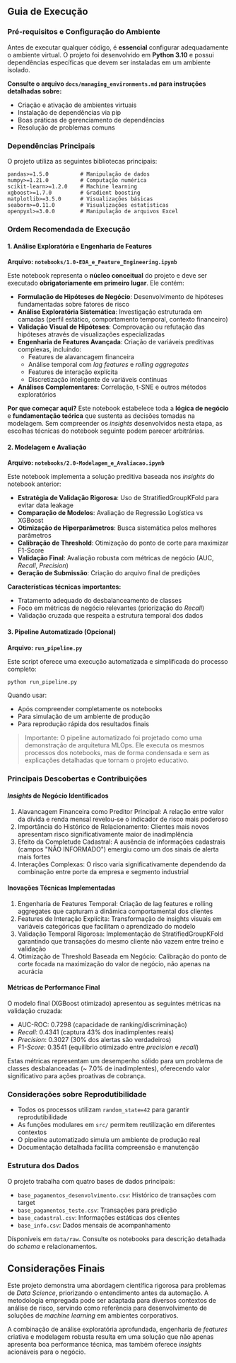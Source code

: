 ## Guia de Execução

### Pré-requisitos e Configuração do Ambiente

Antes de executar qualquer código, é **essencial** configurar adequadamente o ambiente virtual. O projeto foi desenvolvido em **Python 3.10** e possui dependências específicas que devem ser instaladas em um ambiente isolado.

**Consulte o arquivo `docs/managing_environments.md` para instruções detalhadas sobre:**

- Criação e ativação de ambientes virtuais
- Instalação de dependências via pip
- Boas práticas de gerenciamento de dependências
- Resolução de problemas comuns

### Dependências Principais

O projeto utiliza as seguintes bibliotecas principais:

```
pandas>=1.5.0          # Manipulação de dados
numpy>=1.21.0          # Computação numérica
scikit-learn>=1.2.0    # Machine learning
xgboost>=1.7.0         # Gradient boosting
matplotlib>=3.5.0      # Visualizações básicas
seaborn>=0.11.0        # Visualizações estatísticas
openpyxl>=3.0.0        # Manipulação de arquivos Excel
```

### Ordem Recomendada de Execução

#### 1. Análise Exploratória e Engenharia de Features

**Arquivo: `notebooks/1.0-EDA_e_Feature_Engineering.ipynb`**

Este notebook representa o **núcleo conceitual** do projeto e deve ser executado **obrigatoriamente em primeiro lugar**. Ele contém:

- **Formulação de Hipóteses de Negócio**: Desenvolvimento de hipóteses fundamentadas sobre fatores de risco
- **Análise Exploratória Sistemática**: Investigação estruturada em camadas (perfil estático, comportamento temporal, contexto financeiro)
- **Validação Visual de Hipóteses**: Comprovação ou refutação das hipóteses através de visualizações especializadas
- **Engenharia de Features Avançada**: Criação de variáveis preditivas complexas, incluindo:
  - Features de alavancagem financeira
  - Análise temporal com _lag features_ e _rolling aggregates_
  - Features de interação explícita
  - Discretização inteligente de variáveis contínuas
- **Análises Complementares**: Correlação, t-SNE e outros métodos exploratórios

**Por que começar aqui?**
Este notebook estabelece toda a **lógica de negócio** e **fundamentação teórica** que sustenta as decisões tomadas na modelagem. Sem compreender os _insights_ desenvolvidos nesta etapa, as escolhas técnicas do notebook seguinte podem parecer arbitrárias.

#### 2. Modelagem e Avaliação

**Arquivo: `notebooks/2.0-Modelagem_e_Avaliacao.ipynb`**

Este notebook implementa a solução preditiva baseada nos _insights_ do notebook anterior:

- **Estratégia de Validação Rigorosa**: Uso de StratifiedGroupKFold para evitar data leakage
- **Comparação de Modelos**: Avaliação de Regressão Logística vs XGBoost
- **Otimização de Hiperparâmetros**: Busca sistemática pelos melhores parâmetros
- **Calibração de Threshold**: Otimização do ponto de corte para maximizar F1-Score
- **Validação Final**: Avaliação robusta com métricas de negócio (AUC, _Recall_, _Precision_)
- **Geração de Submissão**: Criação do arquivo final de predições

**Características técnicas importantes:**

- Tratamento adequado do desbalanceamento de classes
- Foco em métricas de negócio relevantes (priorização do _Recall_)
- Validação cruzada que respeita a estrutura temporal dos dados

#### 3. Pipeline Automatizado (Opcional)

**Arquivo: `run_pipeline.py`**

Este script oferece uma execução automatizada e simplificada do processo completo:

```bash
python run_pipeline.py
```

Quando usar:

- Após compreender completamente os notebooks
- Para simulação de um ambiente de produção
- Para reprodução rápida dos resultados finais

> Importante: O pipeline automatizado foi projetado como uma demonstração de arquitetura MLOps. Ele executa os mesmos processos dos notebooks, mas de forma condensada e sem as explicações detalhadas que tornam o projeto educativo.

### Principais Descobertas e Contribuições

#### _Insights_ de Negócio Identificados

1. Alavancagem Financeira como Preditor Principal: A relação entre valor da dívida e renda mensal revelou-se o indicador de risco mais poderoso
2. Importância do Histórico de Relacionamento: Clientes mais novos apresentam risco significativamente maior de inadimplência
3. Efeito da Completude Cadastral: A ausência de informações cadastrais (campos "NÃO INFORMADO") emergiu como um dos sinais de alerta mais fortes
4. Interações Complexas: O risco varia significativamente dependendo da combinação entre porte da empresa e segmento industrial

#### Inovações Técnicas Implementadas

1. Engenharia de Features Temporal: Criação de lag features e rolling aggregates que capturam a dinâmica comportamental dos clientes
2. Features de Interação Explícita: Transformação de insights visuais em variáveis categóricas que facilitam o aprendizado do modelo
3. Validação Temporal Rigorosa: Implementação de StratifiedGroupKFold garantindo que transações do mesmo cliente não vazem entre treino e validação
4. Otimização de Threshold Baseada em Negócio: Calibração do ponto de corte focada na maximização do valor de negócio, não apenas na acurácia

#### Métricas de Performance Final
O modelo final (XGBoost otimizado) apresentou as seguintes métricas na validação cruzada:

- AUC-ROC: 0.7298 (capacidade de ranking/discriminação)
- _Recall_: 0.4341 (captura 43% dos inadimplentes reais)
- _Precision_: 0.3027 (30% dos alertas são verdadeiros)
- F1-_Score_: 0.3541 (equilíbrio otimizado entre _precision_ e _recall_)

Estas métricas representam um desempenho sólido para um problema de classes desbalanceadas (~ 7.0% de inadimplentes), oferecendo valor significativo para ações proativas de cobrança.


### Considerações sobre Reprodutibilidade

- Todos os processos utilizam `random_state=42` para garantir reprodutibilidade
- As funções modulares em `src/` permitem reutilização em diferentes contextos
- O pipeline automatizado simula um ambiente de produção real
- Documentação detalhada facilita compreensão e manutenção

### Estrutura dos Dados
O projeto trabalha com quatro bases de dados principais:

- `base_pagamentos_desenvolvimento.csv`: Histórico de transações com target
- `base_pagamentos_teste.csv`: Transações para predição
- `base_cadastral.csv`: Informações estáticas dos clientes
- `base_info.csv`: Dados mensais de acompanhamento

Dísponíveis em `data/raw`. Consulte os notebooks para descrição detalhada do _schema_ e relacionamentos.

## Considerações Finais

Este projeto demonstra uma abordagem científica rigorosa para problemas de _Data Science_, priorizando o entendimento antes da automação. A metodologia empregada pode ser adaptada para diversos contextos de análise de risco, servindo como referência para desenvolvimento de soluções de _machine learning_ em ambientes corporativos.

A combinação de análise exploratória aprofundada, engenharia de _features_ criativa e modelagem robusta resulta em uma solução que não apenas apresenta boa performance técnica, mas também oferece _insights_ acionáveis para o negócio.
